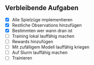 ## Verbleibende Aufgaben
- [x] Alle Spielzüge implementieren
- [x] Restliche Observations hinzufügen
- [x] Bestimmten wer wann dran ist
- [ ] Training lokal lauffähig machen
- [ ] Rewards hinzufügen
- [ ] Mit zufälligem Modell lauffähig kriegen
- [ ] Auf Slurm lauffähig machen
- [ ] Trainieren